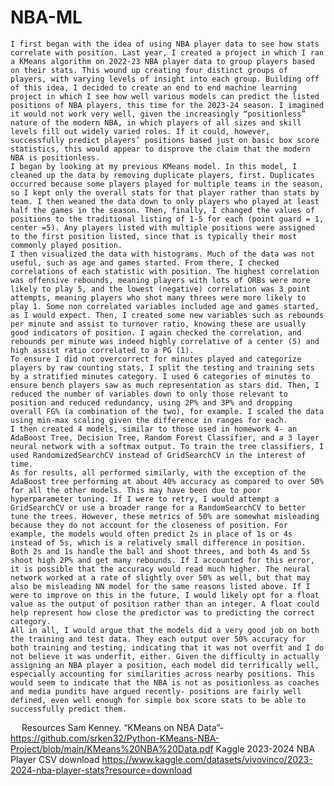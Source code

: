 # NBA-ML
	I first began with the idea of using NBA player data to see how stats correlate with position. Last year, I created a project in which I ran a KMeans algorithm on 2022-23 NBA player data to group players based on their stats. This wound up creating four distinct groups of players, with varying levels of insight into each group. Building off of this idea, I decided to create an end to end machine learning project in which I see how well various models can predict the listed positions of NBA players, this time for the 2023-24 season. I imagined it would not work very well, given the increasingly “positionless” nature of the modern NBA, in which players of all sizes and skill levels fill out widely varied roles. If it could, however, successfully predict players’ positions based just on basic box score statistics, this would appear to disprove the claim that the modern NBA is positionless.
	I began by looking at my previous KMeans model. In this model, I cleaned up the data by removing duplicate players, first. Duplicates occurred because some players played for multiple teams in the season, so I kept only the overall stats for that player rather than stats by team. I then weaned the data down to only players who played at least half the games in the season. Then, finally, I changed the values of positions to the traditional listing of 1-5 for each (point guard = 1, center =5). Any players listed with multiple positions were assigned to the first position listed, since that is typically their most commonly played position.
	I then visualized the data with histograms. Much of the data was not useful, such as age and games started. From there, I checked correlations of each statistic with position. The highest correlation was offensive rebounds, meaning players with lots of ORBs were more likely to play 5, and the lowest (negative) correlation was 3 point attempts, meaning players who shot many threes were more likely to play 1. Some non correlated variables included age and games started, as I would expect. Then, I created some new variables such as rebounds per minute and assist to turnover ratio, knowing these are usually good indicators of position. I again checked the correlation, and rebounds per minute was indeed highly correlative of a center (5) and high assist ratio correlated to a PG (1).
	To ensure I did not overcorrect for minutes played and categorize players by raw counting stats, I split the testing and training sets by a stratified minutes category. I used 6 categories of minutes to ensure bench players saw as much representation as stars did. Then, I reduced the number of variables down to only those relevant to position and reduced redundancy, using 2P% and 3P% and dropping overall FG% (a combination of the two), for example. I scaled the data using min-max scaling given the difference in ranges for each.
	I then created 4 models, similar to those used in homework 4- an AdaBoost Tree, Decision Tree, Random Forest Classifier, and a 3 layer neural network with a softmax output. To train the tree classifiers, I used RandomizedSearchCV instead of GridSearchCV in the interest of time.
	As for results, all performed similarly, with the exception of the AdaBoost tree performing at about 40% accuracy as compared to over 50% for all the other models. This may have been due to poor hyperparameter tuning. If I were to retry, I would attempt a GridSearchCV or use a broader range for a RandomSearchCV to better tune the trees. However, these metrics of 50% are somewhat misleading because they do not account for the closeness of position. For example, the models would often predict 2s in place of 1s or 4s instead of 5s, which is a relatively small difference in position. Both 2s and 1s handle the ball and shoot threes, and both 4s and 5s shoot high 2P% and get many rebounds. If I accounted for this error, it is possible that the accuracy would read much higher. The neural network worked at a rate of slightly over 50% as well, but that may also be misleading NN model for the same reasons listed above. If I were to improve on this in the future, I would likely opt for a float value as the output of position rather than an integer. A float could help represent how close the predictor was to predicting the correct category.
	All in all, I would argue that the models did a very good job on both the training and test data. They each output over 50% accuracy for both training and testing, indicating that it was not overfit and I do not believe it was underfit, either. Given the difficulty in actually assigning an NBA player a position, each model did terrifically well, especially accounting for similarities across nearby positions. This would seem to indicate that the NBA is not as positionless as coaches and media pundits have argued recently- positions are fairly well defined, even well enough for simple box score stats to be able to successfully predict them.

 
Resources
Sam Kenney. “KMeans on NBA Data”- https://github.com/srken32/Python-KMeans-NBA-Project/blob/main/KMeans%20NBA%20Data.pdf
Kaggle 2023-2024 NBA Player CSV download
https://www.kaggle.com/datasets/vivovinco/2023-2024-nba-player-stats?resource=download 

